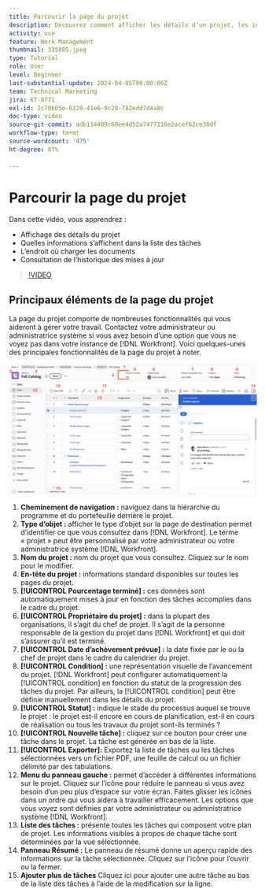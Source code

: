 ```yaml
---
title: Parcourir la page du projet
description: Découvrez comment afficher les détails d’un projet, les informations qui apparaissent dans la liste des tâches, l’endroit où charger des documents et la façon de consulter l’historique des mises à jour dans  [!DNL  Workfront].
activity: use
feature: Work Management
thumbnail: 335085.jpeg
type: Tutorial
role: User
level: Beginner
last-substantial-update: 2024-04-05T00:00:00Z
team: Technical Marketing
jira: KT-8771
exl-id: 2c70b05e-6320-41e6-9c28-782edd7d4a8c
doc-type: video
source-git-commit: adb114409c60ee4d52a7477116e2acef62ce30df
workflow-type: tm+mt
source-wordcount: '475'
ht-degree: 87%

---
```


# Parcourir la page du projet

Dans cette vidéo, vous apprendrez :

* Affichage des détails du projet
* Quelles informations s’affichent dans la liste des tâches
* L’endroit où charger les documents
* Consultation de l’historique des mises à jour

>[!VIDEO](https://video.tv.adobe.com/v/335085/?quality=12&learn=on)

## Principaux éléments de la page du projet

La page du projet comporte de nombreuses fonctionnalités qui vous aideront à gérer votre travail. Contactez votre administrateur ou administratrice système si vous avez besoin d’une option que vous ne voyez pas dans votre instance de [!DNL Workfront]. Voici quelques-unes des principales fonctionnalités de la page du projet à noter.

![Capture d’écran de la page du projet](assets/project-page-graphic-for-planner-v2.png)

1. **Cheminement de navigation :** naviguez dans la hiérarchie du programme et du portefeuille derrière le projet.
2. **Type d’objet :** afficher le type d’objet sur la page de destination permet d’identifier ce que vous consultez dans [!DNL Workfront]. Le terme « projet » peut être personnalisé par votre administrateur ou votre administratrice système [!DNL Workfront].
3. **Nom du projet :** nom du projet que vous consultez. Cliquez sur le nom pour le modifier.
4. **En-tête du projet :** informations standard disponibles sur toutes les pages du projet.
5. **[!UICONTROL Pourcentage terminé] :** ces données sont automatiquement mises à jour en fonction des tâches accomplies dans le cadre du projet.
6. **[!UICONTROL Propriétaire du projet] :** dans la plupart des organisations, il s’agit du chef de projet. Il s’agit de la personne responsable de la gestion du projet dans [!DNL Workfront] et qui doit s’assurer qu’il est terminé.
7. **[!UICONTROL Date d’achèvement prévue] :** la date fixée par le ou la chef de projet dans le cadre du calendrier du projet.
8. **[!UICONTROL Condition] :** une représentation visuelle de l’avancement du projet. [!DNL Workfront] peut configurer automatiquement la [!UICONTROL condition] en fonction du statut de la progression des tâches du projet. Par ailleurs, la [!UICONTROL condition] peut être définie manuellement dans les détails du projet.
9. **[!UICONTROL Statut] :** indique le stade du processus auquel se trouve le projet : le projet est-il encore en cours de planification, est-il en cours de réalisation ou tous les travaux du projet sont-ils terminés ?
10. **[!UICONTROL Nouvelle tâche] :** cliquez sur ce bouton pour créer une tâche dans le projet. La tâche est générée en bas de la liste.
11. **[!UICONTROL Exporter]:** Exportez la liste de tâches ou les tâches sélectionnées vers un fichier PDF, une feuille de calcul ou un fichier délimité par des tabulations.
12. **Menu du panneau gauche :** permet d’accéder à différentes informations sur le projet. Cliquez sur l’icône pour réduire le panneau si vous avez besoin d’un peu plus d’espace sur votre écran. Faites glisser les icônes dans un ordre qui vous aidera à travailler efficacement. Les options que vous voyez sont définies par votre administrateur ou administratrice système [!DNL Workfront].
13. **Liste des tâches :** présente toutes les tâches qui composent votre plan de projet. Les informations visibles à propos de chaque tâche sont déterminées par la vue sélectionnée.
14. **Panneau Résumé :** Le panneau de résumé donne un aperçu rapide des informations sur la tâche sélectionnée. Cliquez sur l’icône pour l’ouvrir ou la fermer.
15. **Ajouter plus de tâches** Cliquez ici pour ajouter une autre tâche au bas de la liste des tâches à l’aide de la modification sur la ligne.


